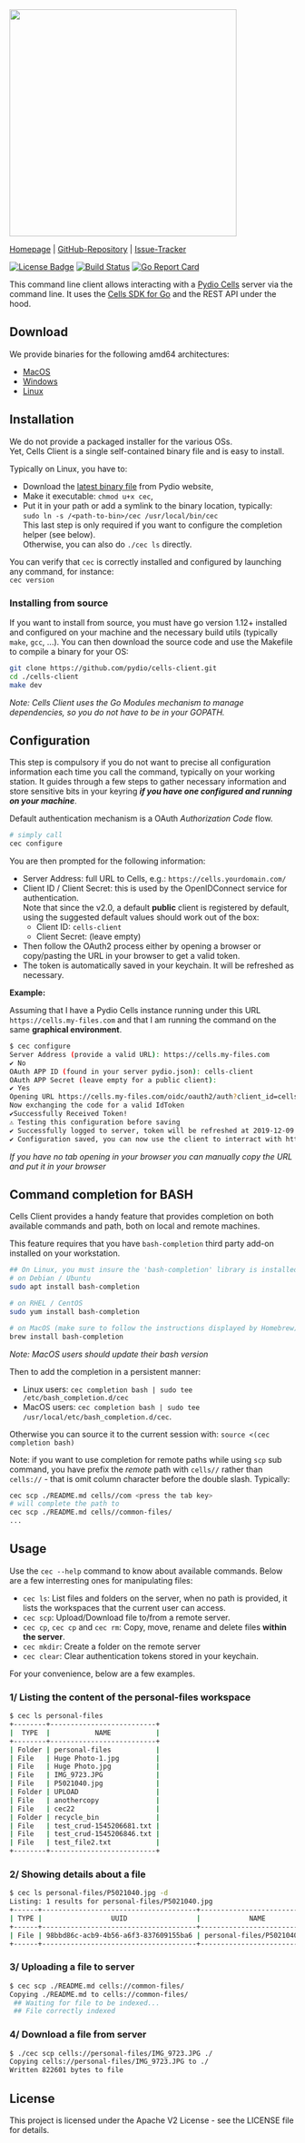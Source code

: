 <img src="https://github.com/pydio/cells/wiki/images/PydioCellsColor.png" width="400" />

[Homepage](https://pydio.com/) | [GitHub-Repository](https://github.com/pydio/cells-client) |
[Issue-Tracker](https://github.com/pydio/cells-client/issues)

[![License Badge](https://img.shields.io/badge/License-Apache2-blue.svg)](LICENSE)
[![Build Status](https://travis-ci.org/pydio/cells-client.svg?branch=master)](https://travis-ci.org/pydio/cells-client)
[![Go Report Card](https://goreportcard.com/badge/github.com/pydio/cells-client?rand=2)](https://goreportcard.com/report/github.com/pydio/cells-client)

This command line client allows interacting with a [Pydio Cells](https://github.com/pydio/cells) server via the command line. It uses the [Cells SDK for Go](https://github.com/pydio/cells-sdk-go) and the REST API under the hood.

## Download

We provide binaries for the following amd64 architectures:

- [MacOS](https://download.pydio.com/latest/cells-client/release/{latest}/darwin-amd64/cec)
- [Windows](https://download.pydio.com/latest/cells-client/release/{latest}/windows-amd64/cec.exe)
- [Linux](https://download.pydio.com/latest/cells-client/release/{latest}/linux-amd64/cec)

## Installation

We do not provide a packaged installer for the various OSs.  
Yet, Cells Client is a single self-contained binary file and is easy to install. 

Typically on Linux, you have to:

- Download the [latest binary file](https://download.pydio.com/latest/cells-client/release/{latest}/linux-amd64/cec) from Pydio website,
- Make it executable: `chmod u+x cec`,
- Put it in your path or add a symlink to the binary location, typically:  
  `sudo ln -s /<path-to-bin>/cec /usr/local/bin/cec`  
  This last step is only required if you want to configure the completion helper (see below).  
  Otherwise, you can also do `./cec ls` directly.

You can verify that `cec` is correctly installed and configured by launching any command, for instance:  
`cec version`

###  Installing from source 

If you want to install from source, you must have go version 1.12+ installed and configured on your machine and the necessary build utils (typically `make`, `gcc`, ...). You can then download the source code and use the Makefile to compile a binary for your OS:

```sh
git clone https://github.com/pydio/cells-client.git
cd ./cells-client
make dev
```

_Note: Cells Client uses the Go Modules mechanism to manage dependencies, so you do not have to be in your GOPATH._

## Configuration

This step is compulsory if you do not want to precise all configuration information each time you call the command, typically on your working station. It guides through a few steps to gather necessary information and store sensitive bits in your keyring _**if you have one configured and running on your machine**_.

Default authentication mechanism is a OAuth _Authorization Code_ flow. 

```sh
# simply call
cec configure
```

You are then prompted for the following information:

- Server Address: full URL to Cells, e.g.: `https://cells.yourdomain.com/`
- Client ID / Client Secret: this is used by the OpenIDConnect service for authentication.  
  Note that since the v2.0, a default **public** client is registered by default, using the suggested default values should work out of the box:
  - Client ID: `cells-client`
  - Client Secret: (leave empty)
- Then follow the OAuth2 process either by opening a browser or copy/pasting the URL in your browser to get a valid token.
- The token is automatically saved in your keychain. It will be refreshed as necessary.

**Example:**

Assuming that I have a Pydio Cells instance running under this URL `https://cells.my-files.com` and that I am running the command on the same **graphical environment**.

``` sh
$ cec configure
Server Address (provide a valid URL): https://cells.my-files.com
✔ No
OAuth APP ID (found in your server pydio.json): cells-client
OAuth APP Secret (leave empty for a public client):
✔ Yes
Opening URL https://cells.my-files.com/oidc/oauth2/auth?client_id=cells-client&redirect_uri=http%3A%2F%2Flocalhost%3A3000%2Fservers%2Fcallback&response_type=code&state=XVlBzgbaiCMRAjWw
Now exchanging the code for a valid IdToken
✔Successfully Received Token!
⚠ Testing this configuration before saving
✔ Successfully logged to server, token will be refreshed at 2019-12-09 12:42:58 +0100 CET
✔ Configuration saved, you can now use the client to interract with https://cells.my-files.com.
```

*If you have no tab opening in your browser you can manually copy the URL and put it in your browser*

## Command completion for BASH

Cells Client provides a handy feature that provides completion on both available commands and path, both on local and remote machines.

This feature requires that you have `bash-completion` third party add-on installed on your workstation.

```sh
## On Linux, you must insure the 'bash-completion' library is installed:
# on Debian / Ubuntu
sudo apt install bash-completion

# on RHEL / CentOS
sudo yum install bash-completion

# on MacOS (make sure to follow the instructions displayed by Homebrew)
brew install bash-completion
```

_Note: MacOS users should update their bash version_

Then to add the completion in a persistent manner:

- Linux users: `cec completion bash | sudo tee /etc/bash_completion.d/cec`
- MacOS users: `cec completion bash | sudo tee /usr/local/etc/bash_completion.d/cec`.

Otherwise you can source it to the current session with:
`source <(cec completion bash)`

Note: if you want to use completion for remote paths while using `scp` sub command, you have prefix the _remote_ path with `cells//` rather than `cells://` - that is omit column character before the double slash. Typically:

```sh
cec scp ./README.md cells//com <press the tab key>
# will complete the path to 
cec scp ./README.md cells//common-files/
...
```

## Usage

Use the `cec --help` command to know about available commands. Below are a few interresting ones for manipulating files:

- `cec ls`: List files and folders on the server, when no path is provided, it lists the workspaces that the current user can access.
- `cec scp`: Upload/Download file to/from a remote server.
- `cec cp`, `cec cp` and `cec rm`: Copy, move, rename and delete files **within the server**.
- `cec mkdir`: Create a folder on the remote server
- `cec clear`: Clear authentication tokens stored in your keychain.

For your convenience, below are a few examples.

### 1/ Listing the content of the personal-files workspace

```sh
$ cec ls personal-files
+--------+--------------------------+
|  TYPE  |           NAME           |
+--------+--------------------------+
| Folder | personal-files           |
| File   | Huge Photo-1.jpg         |
| File   | Huge Photo.jpg           |
| File   | IMG_9723.JPG             |
| File   | P5021040.jpg             |
| Folder | UPLOAD                   |
| File   | anothercopy              |
| File   | cec22                    |
| Folder | recycle_bin              |
| File   | test_crud-1545206681.txt |
| File   | test_crud-1545206846.txt |
| File   | test_file2.txt           |
+--------+--------------------------+
```

### 2/ Showing details about a file

```sh
$ cec ls personal-files/P5021040.jpg -d
Listing: 1 results for personal-files/P5021040.jpg
+------+--------------------------------------+-----------------------------+--------+------------+
| TYPE |                 UUID                 |            NAME             |  SIZE  |  MODIFIED  |
+------+--------------------------------------+-----------------------------+--------+------------+
| File | 98bbd86c-acb9-4b56-a6f3-837609155ba6 | personal-files/P5021040.jpg | 3.1 MB | 5 days ago |
+------+--------------------------------------+-----------------------------+--------+------------+
```

### 3/ Uploading a file to server

```sh
$ cec scp ./README.md cells://common-files/
Copying ./README.md to cells://common-files/
 ## Waiting for file to be indexed...
 ## File correctly indexed
```

### 4/ Download a file from server

```sh
$ ./cec scp cells://personal-files/IMG_9723.JPG ./
Copying cells://personal-files/IMG_9723.JPG to ./
Written 822601 bytes to file
```

## License

This project is licensed under the Apache V2 License - see the LICENSE file for details.
